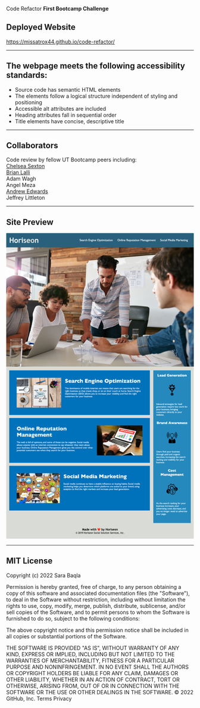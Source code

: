 Code Refactor
**First Bootcamp Challenge**


## Deployed Website
https://missatrox44.github.io/code-refactor/

---

## The webpage meets the following accessibility standards:

* Source code has semantic HTML elements
* The elements follow a logical structure independent of styling and positioning
* Accessible alt attributes are included
* Heading attributes fall in sequential order
* Title elements have concise, descriptive title
---
## Collaborators
Code review by fellow UT Bootcamp peers including: <br>
[Chelsea Sexton](https://github.com/chelsea314)<br>
[Brian Lalli](https://github.com/BrianLalli)<br>
 Adam Wagh<br>
 Angel Meza <br>
 [Andrew Edwards](https://github.com/Andrew87E) <br>
 Jeffrey Littleton

---
## Site Preview 
![Horiseon Screenshot](./assets/images/horiseon-screenshot.png)

---

## MIT License

Copyright (c) 2022 Sara Baqla

Permission is hereby granted, free of charge, to any person obtaining a copy
of this software and associated documentation files (the "Software"), to deal
in the Software without restriction, including without limitation the rights
to use, copy, modify, merge, publish, distribute, sublicense, and/or sell
copies of the Software, and to permit persons to whom the Software is
furnished to do so, subject to the following conditions:

The above copyright notice and this permission notice shall be included in all
copies or substantial portions of the Software.

THE SOFTWARE IS PROVIDED "AS IS", WITHOUT WARRANTY OF ANY KIND, EXPRESS OR
IMPLIED, INCLUDING BUT NOT LIMITED TO THE WARRANTIES OF MERCHANTABILITY,
FITNESS FOR A PARTICULAR PURPOSE AND NONINFRINGEMENT. IN NO EVENT SHALL THE
AUTHORS OR COPYRIGHT HOLDERS BE LIABLE FOR ANY CLAIM, DAMAGES OR OTHER
LIABILITY, WHETHER IN AN ACTION OF CONTRACT, TORT OR OTHERWISE, ARISING FROM,
OUT OF OR IN CONNECTION WITH THE SOFTWARE OR THE USE OR OTHER DEALINGS IN THE
SOFTWARE.
© 2022 GitHub, Inc.
Terms
Privacy
